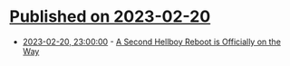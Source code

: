 # [Published on 2023-02-20](index.md)

* [2023-02-20, 23:00:00](https://entertainment.slashdot.org/story/23/02/20/1354230/a-second-hellboy-reboot-is-officially-on-the-way?utm_source=rss1.0mainlinkanon&utm_medium=feed) - [A Second Hellboy Reboot is Officially on the Way](https://entertainment.slashdot.org/story/23/02/20/1354230/a-second-hellboy-reboot-is-officially-on-the-way?utm_source=rss1.0mainlinkanon&utm_medium=feed)
